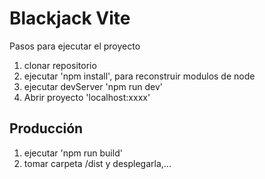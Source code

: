 # Blackjack Vite

Pasos para ejecutar el proyecto

1. clonar repositorio
2. ejecutar 'npm install', para reconstruir modulos de node
3. ejecutar devServer 'npm run dev'
4. Abrir proyecto 'localhost:xxxx'

## Producción
1. ejecutar 'npm run build'
2. tomar carpeta /dist y desplegarla,...
